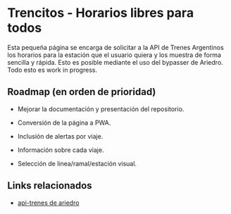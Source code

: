 
# Trencitos - Horarios libres para todos

Esta pequeña página se encarga de solicitar a la API de Trenes Argentinos los horarios para la estación que el usuario quiera y los muestra de forma sencilla y rápida.
Esto es posible mediante el uso del bypasser de Ariedro. Todo esto es work in progress.

## Roadmap (en orden de prioridad)

- Mejorar la documentación y presentación del repositorio.

- Conversión de la página a PWA.

- Inclusión de alertas por viaje.

- Información sobre cada viaje.

- Selección de linea/ramal/estación visual.

## Links relacionados

 - [api-trenes de ariedro](https://github.com/ariedro/api-trenes)
